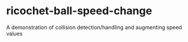 # ricochet-ball-speed-change
A demonstration of collision detection/handling and augmenting speed values
